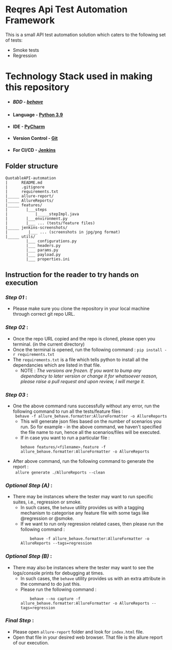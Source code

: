 # Reqres Api Test Automation Framework

This is a small API test automation solution which caters to the following set of tests: 

* Smoke tests
* Regression

# Technology Stack used in making this repository 
 - ##### BDD - <u>behave</u>
 - #### Language - <u>Python 3.9 </u>
 - #### IDE - <u>PyCharm</u>
 - #### Version Control - <u>Git</u>
 - #### For CI/CD - <u>Jenkins</u>


## Folder structure
```
QuotableAPI-automation
|      README.md
|      .gitignore 
|      requirements.txt
|_____ allure-report/
|_____ AllureReports/
|_____ features/
|        |___steps
|            |_____stepImpl.java
|        |___environment.py
|        |___ ... (tests/feature files)
|_____ jenkins-screenshots/
|         |___ ... (screenshots in jpg/png format)
|_____ utils/
         |___ configurations.py
         |___ headers.py
         |___ params.py
         |___ payload.py
         |___ properties.ini
```



## Instruction for the reader to try hands on execution

### <i>Step 01</i> : 
 - Please make sure you clone the repository in your local machine through correct git repo URL.

### <i>Step 02</i> :
 - Once the repo URL copied and the repo is cloned, please open you terminal. (in the current directory)
 - Once the terminal is opened, run the following command : 
        ``` pip install -r requirements.txt ```
 - The ``requirements.txt`` is a file which tells python to install all the dependancies which are listed in that file.
    - NOTE : <i>The versions are frozen. If you want to bump any dependancy to later version or change it for whatsoever reason, please raise a pull request and upon review, I will merge it.</i>

### <i>Step 03</i> :
 - One the above command runs successfully without any error, run the following command to run all the tests/feature files :     
        ``` 
        behave -f allure_behave.formatter:AllureFormatter -o AllureReports  
        ```
   - This will generate json files based on the number of scenarios you run. So for example - in the above command, we haven't specified the file name to run, hence all the scenarios/files will be executed.
   - If in case you want to run a particular file :  
     ```
     behave features/<filename>.feature -f allure_behave.formatter:AllureFormatter -o AllureReports  
     ```
 - After above command, run the following command to generate the report :      
        ``` 
        allure generate ./AllureReports --clean 
        ```

### <i>Optional Step (A)</i> :
 - There may be instances where the tester may want to run specific suites, i.e., regression or smoke.
    - In such cases, the ``behave`` utility provides us with a tagging mechanism to categorise any feature file with some tags like @regression or @smoke.
    - If we want to run only regression related cases, then please run the following command : 
        ```
            behave -f allure_behave.formatter:AllureFormatter -o AllureReports --tags=regression
        ```
### <i>Optional Step (B)</i> :
 - There may also be instances where the tester may want to see the logs/console prints for debugging at times.
    - In such cases, the ``behave`` utility provides us with an extra attribute in the command to do just this.
    - Please run the following command : 
        ```
            behave --no capture -f allure_behave.formatter:AllureFormatter -o AllureReports --tags=regression
        ```

### <i>Final Step</i> :
 - Please open ``allure-report`` folder and look for ``index.html`` file.
 - Open that file in your desired web browser. That file is the allure report of our execution.


